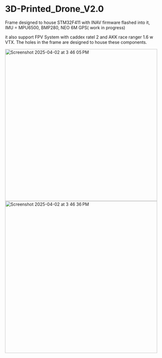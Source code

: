 # 3D-Printed_Drone_V2.0

Frame designed to house STM32F411 with INAV firmware flashed into it, IMU = MPU6500, BMP280, NEO 6M GPS( work in progress)

it also support FPV System with caddex ratel 2 and AKK race ranger 1.6 w VTX. The holes in the frame are designed to house these components.

<img width="500" alt="Screenshot 2025-04-02 at 3 46 05 PM" src="https://github.com/user-attachments/assets/c449d0cf-097c-431a-b54d-3c0f86fb51a4" />
<img width="500" alt="Screenshot 2025-04-02 at 3 46 36 PM" src="https://github.com/user-attachments/assets/e00bec72-4a81-4cfb-bf64-7a62fd920b36" />

